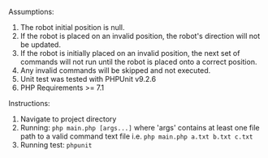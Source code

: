 Assumptions:
1. The robot initial position is null.
2. If the robot is placed on an invalid position, the robot's direction will not be updated.
3. If the robot is initially placed on an invalid position, the next set of commands will not run until the robot is placed onto a correct position. 
4. Any invalid commands will be skipped and not executed.
5. Unit test was tested with PHPUnit v9.2.6
6. PHP Requirements >= 7.1


Instructions:
1. Navigate to project directory
2. Running: `php main.php [args...]` where 'args' contains at least one file path to a valid command text file  i.e. `php main.php a.txt b.txt c.txt` 
3. Running test: `phpunit`